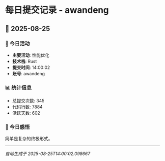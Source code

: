 # 每日提交记录 - awandeng

## 📅 2025-08-25

### 🎯 今日活动
- **主要活动**: 性能优化
- **技术栈**: Rust
- **提交时间**: 14:00:02
- **账号**: awandeng

### 📊 统计信息
- 总提交次数: 345
- 代码行数: 7884
- 活跃天数: 602

### 💭 今日感悟
简单是复杂的终极形式。

---
*自动生成于 2025-08-25T14:00:02.098667*
